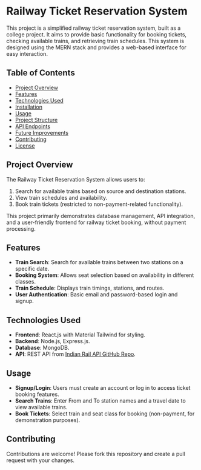 # Railway Ticket Reservation System

This project is a simplified railway ticket reservation system, built as a college project. It aims to provide basic functionality for booking tickets, checking available trains, and retrieving train schedules. This system is designed using the MERN stack and provides a web-based interface for easy interaction.

## Table of Contents
- [Project Overview](#project-overview)
- [Features](#features)
- [Technologies Used](#technologies-used)
- [Installation](#installation)
- [Usage](#usage)
- [Project Structure](#project-structure)
- [API Endpoints](#api-endpoints)
- [Future Improvements](#future-improvements)
- [Contributing](#contributing)
- [License](#license)

## Project Overview

The Railway Ticket Reservation System allows users to:
1. Search for available trains based on source and destination stations.
2. View train schedules and availability.
3. Book train tickets (restricted to non-payment-related functionality).

This project primarily demonstrates database management, API integration, and a user-friendly frontend for railway ticket booking, without payment processing.

## Features

- **Train Search**: Search for available trains between two stations on a specific date.
- **Booking System**: Allows seat selection based on availability in different classes.
- **Train Schedule**: Displays train timings, stations, and routes.
- **User Authentication**: Basic email and password-based login and signup.

## Technologies Used

- **Frontend**: React.js with Material Tailwind for styling.
- **Backend**: Node.js, Express.js.
- **Database**: MongoDB.
- **API**: REST API from [Indian Rail API GitHub Repo](https://github.com/AniCrad/indian-rail-api).

## Usage
- **Signup/Login**: Users must create an account or log in to access ticket booking features.
- **Search Trains**: Enter From and To station names and a travel date to view available trains.
- **Book Tickets**: Select train and seat class for booking (non-payment, for demonstration purposes).

## Contributing
Contributions are welcome! Please fork this repository and create a pull request with your changes.
